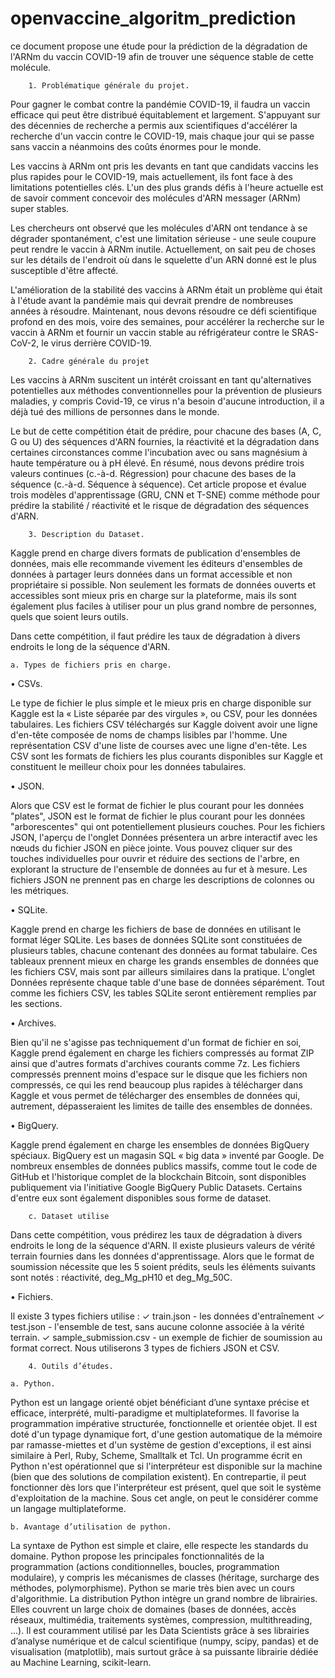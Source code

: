 # openvaccine_algoritm_prediction
ce document propose une étude pour la prédiction de la dégradation de l'ARNm du vaccin COVID-19 afin de trouver une séquence stable de cette molécule.

		1. Problématique générale du projet.
Pour gagner le combat contre la pandémie COVID-19, il faudra un vaccin efficace qui
peut être distribué équitablement et largement. S'appuyant sur des décennies de
recherche a permis aux scientifiques d'accélérer la recherche d'un vaccin contre le
COVID-19, mais chaque jour qui se passe sans vaccin a néanmoins des coûts énormes
pour le monde.

Les vaccins à ARNm ont pris les devants en tant que candidats vaccins les plus rapides
pour le COVID-19, mais actuellement, ils font face à des limitations potentielles clés.
L'un des plus grands défis à l'heure actuelle est de savoir comment concevoir des
molécules d'ARN messager (ARNm) super stables.

Les chercheurs ont observé que les molécules d'ARN ont tendance à se dégrader
spontanément, c'est une limitation sérieuse - une seule coupure peut rendre le vaccin à
ARNm inutile.
Actuellement, on sait peu de choses sur les détails de l'endroit où dans le squelette d'un
ARN donné est le plus susceptible d'être affecté.

L'amélioration de la stabilité des vaccins à ARNm était un problème qui était à l'étude
avant la pandémie mais qui devrait prendre de nombreuses années à résoudre.
Maintenant, nous devons résoudre ce défi scientifique profond en des mois, voire des
semaines, pour accélérer la recherche sur le vaccin à ARNm et fournir un vaccin stable
au réfrigérateur contre le SRAS-CoV-2, le virus derrière COVID-19.

		2. Cadre générale du projet 
Les vaccins à ARNm suscitent un intérêt croissant en tant qu'alternatives potentielles
aux méthodes conventionnelles pour la prévention de plusieurs maladies, y compris
Covid-19, ce virus n'a besoin d'aucune introduction, il a déjà tué des millions de
personnes dans le monde.
	
Le but de cette compétition était de prédire, pour chacune des bases (A, C, G ou U) des
séquences d'ARN fournies, la réactivité et la dégradation dans certaines circonstances
comme l'incubation avec ou sans magnésium à haute température ou à pH élevé. En
résumé, nous devons prédire trois valeurs continues (c.-à-d. Régression) pour chacune
des bases de la séquence (c.-à-d. Séquence à séquence).
Cet article propose et évalue trois modèles d'apprentissage (GRU, CNN et T-SNE)
comme méthode pour prédire la stabilité / réactivité et le risque de dégradation des séquences d'ARN. 

		3. Description du Dataset.
	
Kaggle prend en charge divers formats de publication d'ensembles de données, mais elle
recommande vivement les éditeurs d'ensembles de données à partager leurs données
dans un format accessible et non propriétaire si possible. Non seulement les formats de
données ouverts et accessibles sont mieux pris en charge sur la plateforme, mais ils sont
également plus faciles à utiliser pour un plus grand nombre de personnes, quels que
soient leurs outils.

Dans cette compétition, il faut prédire les taux de dégradation à divers endroits le long
de la séquence d'ARN.

	a. Types de fichiers pris en charge.

• CSVs.

Le type de fichier le plus simple et le mieux pris en charge disponible sur Kaggle est la
« Liste séparée par des virgules », ou CSV, pour les données tabulaires. Les fichiers
CSV téléchargés sur Kaggle doivent avoir une ligne d'en-tête composée de noms de 
champs lisibles par l'homme. Une représentation CSV d'une liste de courses avec une
ligne d'en-tête.
Les CSV sont les formats de fichiers les plus courants disponibles sur Kaggle et
constituent le meilleur choix pour les données tabulaires.

• JSON.

Alors que CSV est le format de fichier le plus courant pour les données "plates", JSON
est le format de fichier le plus courant pour les données "arborescentes" qui ont
potentiellement plusieurs couches.
Pour les fichiers JSON, l'aperçu de l'onglet Données présentera un arbre interactif avec
les nœuds du fichier JSON en pièce jointe. Vous pouvez cliquer sur des touches
individuelles pour ouvrir et réduire des sections de l'arbre, en explorant la structure de
l'ensemble de données au fur et à mesure. Les fichiers JSON ne prennent pas en charge
les descriptions de colonnes ou les métriques.

• SQLite.

Kaggle prend en charge les fichiers de base de données en utilisant le format léger
SQLite. Les bases de données SQLite sont constituées de plusieurs tables, chacune
contenant des données au format tabulaire. Ces tableaux prennent mieux en charge les
grands ensembles de données que les fichiers CSV, mais sont par ailleurs similaires dans
la pratique.
L'onglet Données représente chaque table d'une base de données séparément. Tout
comme les fichiers CSV, les tables SQLite seront entièrement remplies par les sections.

• Archives.

Bien qu'il ne s'agisse pas techniquement d'un format de fichier en soi, Kaggle prend
également en charge les fichiers compressés au format ZIP ainsi que d'autres formats
d'archives courants comme 7z.
Les fichiers compressés prennent moins d'espace sur le disque que les fichiers non
compressés, ce qui les rend beaucoup plus rapides à télécharger dans Kaggle et vous
permet de télécharger des ensembles de données qui, autrement, dépasseraient les
limites de taille des ensembles de données.

• BigQuery.

Kaggle prend également en charge les ensembles de données BigQuery spéciaux.
BigQuery est un magasin SQL « big data » inventé par Google. De nombreux ensembles
de données publics massifs, comme tout le code de GitHub et l'historique complet de la
blockchain Bitcoin, sont disponibles publiquement via l'initiative Google BigQuery
Public Datasets. Certains d'entre eux sont également disponibles sous forme de dataset.

		c. Dataset utilise
Dans cette compétition, vous prédirez les taux de dégradation à divers endroits le long
de la séquence d'ARN.
Il existe plusieurs valeurs de vérité terrain fournies dans les données d'apprentissage.
Alors que le format de soumission nécessite que les 5 soient prédits, seuls les éléments
suivants sont notés : réactivité, deg_Mg_pH10 et deg_Mg_50C.

• Fichiers.

Il existe 3 types fichiers utilise :
✓ train.json - les données d'entraînement
✓ test.json - l'ensemble de test, sans aucune colonne associée à la vérité terrain.
✓ sample_submission.csv - un exemple de fichier de soumission au format correct.
Nous utiliserons 3 types de fichiers JSON et CSV.


	
		4. Outils d’études.
	
	a. Python.
	
Python est un langage orienté objet bénéficiant d’une syntaxe précise et
efficace, interprété, multi-paradigme et multiplateformes. Il favorise la programmation
impérative structurée, fonctionnelle et orientée objet. Il est doté d'un typage
dynamique fort, d'une gestion automatique de la mémoire par ramasse-miettes et
d'un système de gestion d'exceptions, il est ainsi similaire à Perl, Ruby, Scheme,
Smalltalk et Tcl.
Un programme écrit en Python n'est opérationnel que si l'interpréteur est disponible sur
la machine (bien que des solutions de compilation existent). En contrepartie, il peut
fonctionner dès lors que l'interpréteur est présent, quel que soit le système d'exploitation
de la machine. Sous cet angle, on peut le considérer comme un langage multiplateforme.

	b. Avantage d’utilisation de python.
	
La syntaxe de Python est simple et claire, elle respecte les standards du domaine. Python
propose les principales fonctionnalités de la programmation (actions conditionnelles,
boucles, programmation modulaire), y compris les mécanismes de classes (héritage,
surcharge des méthodes, polymorphisme). Python se marie très bien avec un cours
d'algorithmie.
La distribution Python intègre un grand nombre de librairies. Elles couvrent un large
choix de domaines (bases de données, accès réseaux, multimédia, traitements systèmes,
compression, multithreading, ...).
Il est couramment utilisé par les Data Scientists grâce à ses librairies d’analyse
numérique et de calcul scientifique (numpy, scipy, pandas) et de visualisation
(matplotlib), mais surtout grâce à sa puissante librairie dédiée au Machine
Learning, scikit-learn.

